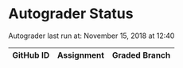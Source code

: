 # Autograder Status
Autograder last run at: November 15, 2018 at 12:40

| GitHub ID | Assignment | Graded Branch |
|-----------|------------|---------------|

